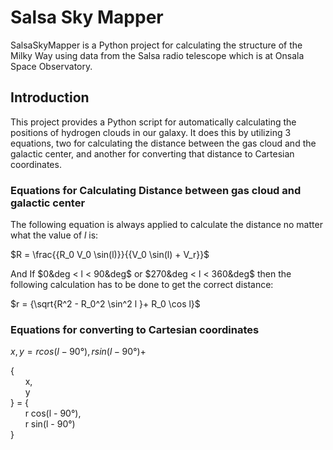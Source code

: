 # Salsa Sky Mapper

SalsaSkyMapper is a Python project for calculating the structure of the Milky Way using data from the Salsa radio telescope which is at Onsala Space Observatory.

## Introduction

This project provides a Python script for automatically calculating the positions of hydrogen clouds in our galaxy. 
It does this by utilizing 3 equations, two for calculating the distance between the gas cloud and the galactic center,
and another for converting that distance to Cartesian coordinates.

### Equations for Calculating Distance between gas cloud and galactic center

The following equation is always applied to calculate the distance no matter what the value of $l$ is:

$R = \frac{{R_0 V_0 \sin(l)}}{{V_0 \sin(l) + V_r}}$

And If $0&deg < l < 90&deg$ or $270&deg < l < 360&deg$ then the following calculation has to be done to get the correct distance:

$r = {\sqrt{R^2 - R_0^2 \sin^2 l }+ R_0 \cos l}$

### Equations for converting to Cartesian coordinates

${x, y} = {r cos(l - 90°), r sin(l - 90°) + }$

&#123; <br/>
&nbsp;&nbsp;&nbsp;&nbsp;&nbsp; x, <br/>
&nbsp;&nbsp;&nbsp;&nbsp;&nbsp; y <br/>
&#125; = &#123; <br/>
&nbsp;&nbsp;&nbsp;&nbsp;&nbsp; r cos(l - 90°), <br/>
&nbsp;&nbsp;&nbsp;&nbsp;&nbsp; r sin(l - 90°) <br/>
&#125;

##
